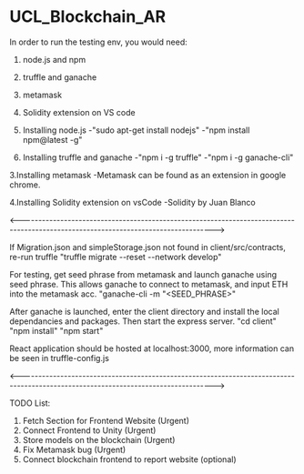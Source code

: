# UCL_Blockchain_AR

In order to run the testing env, you would need:
1. node.js and npm
2. truffle and ganache 
3. metamask 
4. Solidity extension on VS code

1. Installing node.js 
  -"sudo apt-get install nodejs"
  -"npm install npm@latest -g"

2. Installing truffle and ganache 
  -"npm i -g truffle"
  -"npm i -g ganache-cli"
  
 3.Installing metamask
  -Metamask can be found as an extension in google chrome.
  
 4.Installing Solidity extension on vsCode
  -Solidity by Juan Blanco
  
<----------------------------------------------------------------------------------------------------------------------------------->
 
If Migration.json and simpleStorage.json not found in client/src/contracts, re-run truffle 
"truffle migrate --reset --network develop"

For testing, get seed phrase from metamask and launch ganache using seed phrase. This allows ganache to connect to metamask, and input ETH into the metamask acc.
"ganache-cli -m "<SEED_PHRASE>"

After ganache is launched, enter the client directory and install the local dependancies and packages. Then start the express server.
"cd client"
"npm install" 
"npm start"

React application should be hosted at localhost:3000, more information can be seen in truffle-config.js

<----------------------------------------------------------------------------------------------------------------------------------->

TODO List:
1. Fetch Section for Frontend Website (Urgent)
2. Connect Frontend to Unity (Urgent)
3. Store models on the blockchain (Urgent)
4. Fix Metamask bug (Urgent)
5. Connect blockchain frontend to report website (optional)

